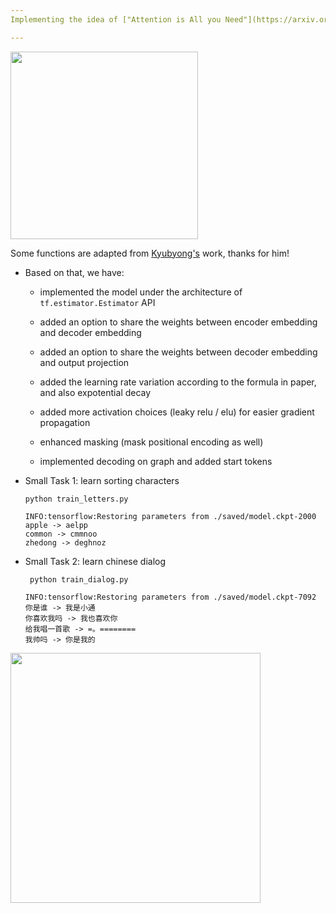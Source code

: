 ```yaml
---
Implementing the idea of ["Attention is All you Need"](https://arxiv.org/abs/1706.03762)

---
```


<img src="https://github.com/zhedongzheng/finch/blob/master/assets/transformer.png" width="300">

Some functions are adapted from [Kyubyong's](https://github.com/Kyubyong/transformer) work, thanks for him!

* Based on that, we have:
    * implemented the model under the architecture of ```tf.estimator.Estimator``` API

    * added an option to share the weights between encoder embedding and decoder embedding

    * added an option to share the weights between decoder embedding and output projection

    * added the learning rate variation according to the formula in paper, and also expotential decay

    * added more activation choices (leaky relu / elu) for easier gradient propagation

    * enhanced masking (mask positional encoding as well)

    * implemented decoding on graph and added start tokens

* Small Task 1: learn sorting characters

    ``` python train_letters.py ```
        
    ```
    INFO:tensorflow:Restoring parameters from ./saved/model.ckpt-2000
    apple -> aelpp
    common -> cmmnoo
    zhedong -> deghnoz
    ```
* Small Task 2: learn chinese dialog

    ``` python train_dialog.py```
    
    ```
    INFO:tensorflow:Restoring parameters from ./saved/model.ckpt-7092
    你是谁 -> 我是小通
    你喜欢我吗 -> 我也喜欢你
    给我唱一首歌 -> =。========
    我帅吗 -> 你是我的
    ```

<img src="https://github.com/zhedongzheng/finch/blob/master/assets/transform20fps.gif" height='400'>
